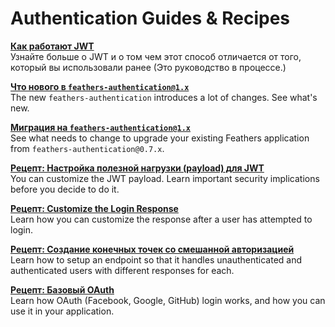 # Authentication Guides & Recipes

[**Как работают JWT**](./how-jwt-works.md)<br/>
Узнайте больше о JWT и о том  чем этот способ отличается от того, который вы использовали ранее (Это руководство в процессе.)

[**Что нового в `feathers-authentication@1.x`**](https://github.com/feathersjs/feathers-authentication/blob/master/docs/new-1.0-features.md)<br/>
The new `feathers-authentication` introduces a lot of changes.  See what's new.

[**Миграция на `feathers-authentication@1.x`**](https://github.com/feathersjs/feathers-authentication/blob/master/docs/migrating.md)<br/>
See what needs to change to upgrade your existing Feathers application from `feathers-authentication@0.7.x`.

[**Рецепт: Настройка  полезной нагрузки (payload) для JWT**](./recipe.customize-jwt-payload.md)<br/>
You can customize the JWT payload. Learn important security implications before you decide to do it.

[**Рецепт: Customize the Login Response**](./recipe.customize-response.md)<br/>
Learn how you can customize the response after a user has attempted to login.

[**Рецепт: Создание конечных точек со смешанной авторизацией**](./recipe.mixed-auth.md)<br/>
Learn how to setup an endpoint so that it handles unauthenticated and authenticated users with different responses for each.

[**Рецепт: Базовый OAuth**](./recipe.oauth-basic.md)<br/>
Learn how OAuth (Facebook, Google, GitHub) login works, and how you can use it in your application.